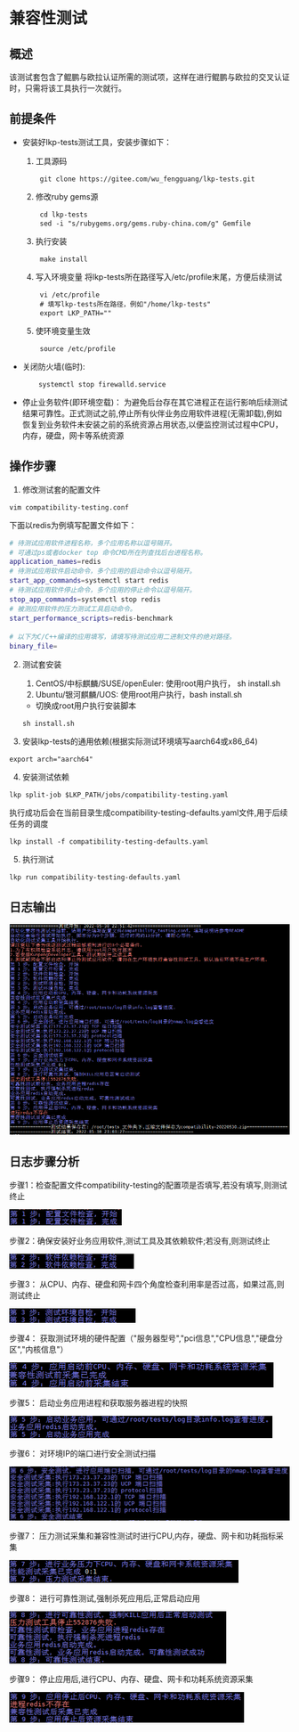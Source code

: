 # 兼容性测试

## 概述
该测试套包含了鲲鹏与欧拉认证所需的测试项，这样在进行鲲鹏与欧拉的交叉认证时，只需将该工具执行一次就行。

## 前提条件
- 安装好lkp-tests测试工具，安装步骤如下：
    1. 工具源码
       ```shell
        git clone https://gitee.com/wu_fengguang/lkp-tests.git
       ```
    2. 修改ruby gems源
       ```shell
        cd lkp-tests
        sed -i "s/rubygems.org/gems.ruby-china.com/g" Gemfile
       ```
    3. 执行安装
       ```shell
        make install
       ```
    4. 写入环境变量
        将lkp-tests所在路径写入/etc/profile末尾，方便后续测试
       ```shell
        vi /etc/profile
        # 填写lkp-tests所在路径，例如"/home/lkp-tests"
        export LKP_PATH=""
       ```
    5. 使环境变量生效
       ```shell
        source /etc/profile
       ```

- 关闭防火墙(临时):
    ```shell
        systemctl stop firewalld.service
    ```

- 停止业务软件(即环境空载)： 为避免后台存在其它进程正在运行影响后续测试结果可靠性。正式测试之前,停止所有伙伴业务应用软件进程(无需卸载),例如恢复到业务软件未安装之前的系统资源占用状态,以便监控测试过程中CPU，内存，硬盘，网卡等系统资源

## 操作步骤
1. 修改测试套的配置文件

```shell
vim compatibility-testing.conf
```
      
下面以redis为例填写配置文件如下：
```bash
# 待测试应用软件进程名称，多个应用名称以逗号隔开。
# 可通过ps或者docker top 命令CMD所在列查找后台进程名称。
application_names=redis
# 待测试应用软件启动命令，多个应用的启动命令以逗号隔开。
start_app_commands=systemctl start redis
# 待测试应用软件停止命令，多个应用的停止命令以逗号隔开。
stop_app_commands=systemctl stop redis
# 被测应用软件的压力测试工具启动命令。
start_performance_scripts=redis-benchmark

# 以下为C/C++编译的应用填写，请填写待测试应用二进制文件的绝对路径。
binary_file=
```

2. 测试套安装
    1. CentOS/中标麒麟/SUSE/openEuler: 使用root用户执行， sh install.sh
    2. Ubuntu/银河麒麟/UOS: 使用root用户执行，bash install.sh
    - 切换成root用户执行安装脚本
    ```shell
    sh install.sh
    ```

3. 安装lkp-tests的通用依赖(根据实际测试环境填写aarch64或x86_64)
```shell
export arch="aarch64"
```
       
4. 安装测试依赖
```shell
lkp split-job $LKP_PATH/jobs/compatibility-testing.yaml
```
执行成功后会在当前目录生成compatibility-testing-defaults.yaml文件,用于后续任务的调度
```shell
lkp install -f compatibility-testing-defaults.yaml
```

5. 执行测试
```shell
lkp run compatibility-testing-defaults.yaml
```

## 日志输出
![log-output](../imgs/log.png)


## 日志步骤分析
步骤1：检查配置文件compatibility-testing的配置项是否填写,若没有填写,则测试终止

![step_one](../imgs/log1.png)

步骤2：确保安装好业务应用软件,测试工具及其依赖软件;若没有,则测试终止

![step_two](../imgs/log2.png)

步骤3： 从CPU、内存、硬盘和网卡四个角度检查利用率是否过高，如果过高,则测试终止

![step_three](../imgs/log3.png)

步骤4： 获取测试环境的硬件配置（"服务器型号","pci信息","CPU信息","硬盘分区","内核信息"）

![log_four](../imgs/log4.png)

步骤5： 启动业务应用进程和获取服务器进程的快照

![log_five](../imgs/log5.png)

步骤6： 对环境IP的端口进行安全测试扫描

![log_six](../imgs/log6.png)

步骤7： 压力测试采集和兼容性测试时进行CPU,内存，硬盘、网卡和功耗指标采集

![log_serven](../imgs/log7.png)

步骤8： 进行可靠性测试,强制杀死应用后,正常启动应用

![log_eight](../imgs/log8.png)

步骤9： 停止应用后,进行CPU、内存、硬盘、网卡和功耗系统资源采集

![log_nine](../imgs/log9.png)